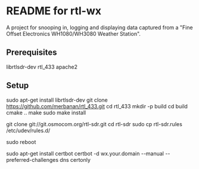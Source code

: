 # README for rtl-wx #

A project for snooping in, logging and displaying data captured from a "Fine Offset Electronics WH1080/WH3080 Weather Station".

## Prerequisites ##
librtlsdr-dev
rtl_433 
apache2



## Setup ##
sudo apt-get install librtlsdr-dev
git clone https://github.com/merbanan/rtl_433.git
cd rtl_433
mkdir -p build
cd build
cmake ..
make
sudo make install

git clone git://git.osmocom.org/rtl-sdr.git
cd rtl-sdr
sudo cp rtl-sdr.rules /etc/udev/rules.d/

sudo reboot

sudo apt-get install certbot
certbot -d wx.your.domain --manual --preferred-challenges dns certonly
